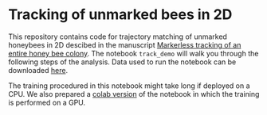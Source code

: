 # Tracking of unmarked bees in 2D 
This repository contains code for trajectory matching of unmarked honeybees in 2D descibed in the manuscript
[Markerless tracking of an entire honey bee colony](https://www.biorxiv.org/content/10.1101/2020.03.26.007302v1).
The notebook `track_demo` will walk you through the following steps of the analysis.
Data used to run the notebook can be downloaded [here](https://beepositions.unit.oist.jp/data.tgz).

The training procedured in this notebook might take long if deployed on a CPU. We also prepared a [colab version](https://drive.google.com/open?id=18TQx-JVqYgrjJ2T9BxCdHfMZgkQhLtB2)
of the notebook in which the training is performed on a GPU.
